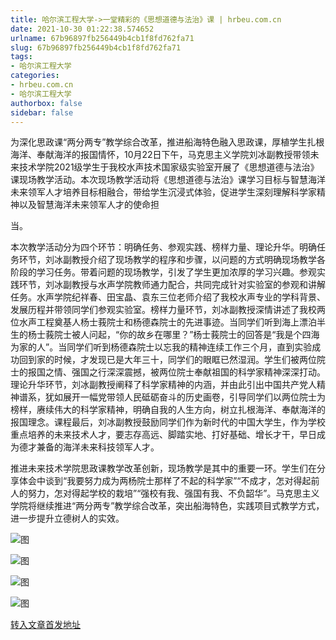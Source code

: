 ```yaml
---
title: 哈尔滨工程大学->一堂精彩的《思想道德与法治》课 | hrbeu.com.cn
date: 2021-10-30 01:22:38.574652
urlname: 67b96897fb256449b4cb1f8fd762fa71
slug: 67b96897fb256449b4cb1f8fd762fa71
tags: 
- 哈尔滨工程大学
categories:
- hrbeu.com.cn
- 哈尔滨工程大学
authorbox: false
sidebar: false
---
```

为深化思政课“两分两专”教学综合改革，推进船海特色融入思政课，厚植学生扎根海洋、奉献海洋的报国情怀，10月22日下午，马克思主义学院刘冰副教授带领未来技术学院2021级学生于我校水声技术国家级实验室开展了《思想道德与法治》课现场教学活动。本次现场教学活动将《思想道德与法治》课学习目标与智慧海洋未来领军人才培养目标相融合，带给学生沉浸式体验，促进学生深刻理解科学家精神以及智慧海洋未来领军人才的使命担
<!--more-->
当。

本次教学活动分为四个环节：明确任务、参观实践、榜样力量、理论升华。明确任务环节，刘冰副教授介绍了现场教学的程序和步骤，以问题的方式明确现场教学各阶段的学习任务。带着问题的现场教学，引发了学生更加浓厚的学习兴趣。参观实践环节，刘冰副教授与水声学院教师通力配合，共同完成针对实验室的参观和讲解任务。水声学院纪祥春、田宝晶、袁东三位老师介绍了我校水声专业的学科背景、发展历程并带领同学们参观实验室。榜样力量环节，刘冰副教授深情讲述了我校两位水声工程奠基人杨士莪院士和杨德森院士的先进事迹。当同学们听到海上漂泊半生的杨士莪院士被人问起，“你的故乡在哪里？”杨士莪院士的回答是“我是个四海为家的人”。当同学们听到杨德森院士以忘我的精神连续工作三个月，直到实验成功回到家的时候，才发现已是大年三十，同学们的眼眶已然湿润。学生们被两位院士的报国之情、强国之行深深震撼，被两位院士奉献祖国的科学家精神深深打动。理论升华环节，刘冰副教授阐释了科学家精神的内涵，并由此引出中国共产党人精神谱系，犹如展开一幅党带领人民砥砺奋斗的历史画卷，引导同学们以两位院士为榜样，赓续伟大的科学家精神，明确自我的人生方向，树立扎根海洋、奉献海洋的报国理念。课程最后，刘冰副教授鼓励同学们作为新时代的中国大学生，作为学校重点培养的未来技术人才，要志存高远、脚踏实地、打好基础、增长才干，早日成为德才兼备的海洋未来科技领军人才。

推进未来技术学院思政课教学改革创新，现场教学是其中的重要一环。学生们在分享体会中谈到“我要努力成为两杨院士那样了不起的科学家”“不成才，怎对得起前人的努力，怎对得起学校的栽培”“强校有我、强国有我、不负韶华”。马克思主义学院将继续推进“两分两专”教学综合改革，突出船海特色，实践项目式教学方式，进一步提升立德树人的实效。

![图](http://gongxue.cn/__local/7/F9/B6/355BF056E57FF6794F3BDE06B85_9C31A0EE_CC95.jpg)

![图](http://gongxue.cn/__local/0/FD/B7/43BBF27B54F44780988F7C248E9_8B11402E_C071.jpg)

![图](http://gongxue.cn/__local/F/40/1A/F149C0C8ED04547BB28186B5A8A_99222FB9_5A32.jpg)

![图](http://gongxue.cn/__local/B/04/2D/9461F92AF1D4BD884FA82C1B2D2_13D790D4_4283.jpg)

[转入文章首发地址](http://gongxue.cn/info/1015/68380.htm)